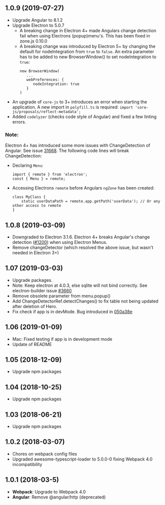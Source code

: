 ## 1.0.9 (2019-07-27)
- Upgrade Angular to 8.1.2
- Upgrade Electron to 5.0.7
  - A breaking change in Electron 4+ made Angulars change detection fail when using Electrons (popup)menu's. This has been fixed in zone.js 0.10.0
  - A breaking change was introduced by Electron 5+ by changing the default for nodeIntegration from `true` to `false`. An extra parameter has to be added to new BrowserWindow() to set nodeIntegration to `true`:
      ```
      new BrowserWindow(
         ...
         webPreferences: {
	        nodeIntegration: true
         }
      )
      ```
- An upgrade of `core-js` to 3+ introduces an error when starting the application. A new import in `polyfill.ts` is required:
```import 'core-js/proposals/reflect-metadata';```
- Added `codelyzer` (checks code style of Angular) and fixed a few linting errors.

### Note:
Electron 4+ has introduced some more issues with ChangeDetection of Angular. See issue [31668](https://github.com/angular/angular/issues/31668). The following code lines will break ChangeDetection:
- Declaring `Menu`:
   ```
   import { remote } from 'electron';
   const { Menu } = remote;
   ```
- Accessing Electrons `remote` before Angulars `ngZone` has been created:
   ```
   class MyClass {
       static userDataPath = remote.app.getPath('userData'); // Or any other access to remote
   }
   ```


## 1.0.8 (2019-03-09)
- Downgraded to Electron 3.1.6. Electron 4+ breaks Angular's change detection ([#1200](https://github.com/angular/zone.js/issues/1200)) when using Electron Menus.
- Remove changeDetector (which resolved the above issue, but wasn't needed in Electron 3+)

## 1.07 (2019-03-03)
- Upgrade packages.
- Note: Keep electron at 4.0.3, else sqlite will not bind correctly. See electron-builder issue [#3660](https://github.com/electron-userland/electron-builder/issues/3660)
- Remove obsolete parameter from menu.popup()
- Add ChangeDetectorRef.detectChanges() to fix table not being updated after deletion of Hero.
- Fix check if app is in devMode. Bug introduced in [050a38e](https://github.com/pamtbaau/electron-angular-sqlite-bootstrap-webpack/commit/050a38eaf30c429cd45957336a497fed5570111d)

## 1.06 (2019-01-09)
- Mac: Fixed testing if app is in development mode
- Update of README

## 1.05 (2018-12-09)
- Upgrade npm packages

## 1.04 (2018-10-25)
- Upgrade npm packages

## 1.03 (2018-06-21)
- Upgrade npm packages

## 1.0.2 (2018-03-07)
- Chores on webpack config files
- Upgraded awesome-typescript-loader to 5.0.0-0 fixing Webpack 4.0 incompatibility

## 1.0.1 (2018-03-5)
- **Webpack**: Upgrade to Webpack 4.0
- **Angular**: Remove @angular/http (deprecated)

